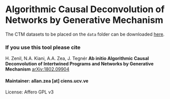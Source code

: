 # Algorithmic Causal Deconvolution of Networks by Generative Mechanism

The CTM datasets to be placed on the `data` folder can be downloaded [here](https://www.dropbox.com/sh/f76m3yb39n0edn9/AADofMJvIrxppmxPdvM9ROxqa?dl=0).

### If you use this tool please cite

H. Zenil, N.A. Kiani, A.A. Zea, J. Tegnér
**Ab initio Algorithmic Causal Deconvolution of Intertwined Programs and Networks by Generative Mechanism**
[arXiv:1802.09904](https://arxiv.org/abs/1802.09904)
 

#### Maintainer: allan.zea [at] ciens.ucv.ve

License: Affero GPL v3
